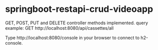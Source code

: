 # springboot-restapi-crud-videoapp

GET, POST, PUT and DELETE controller methods implemented.
query example: GET http://localhost:8080/api/cassettes/all

Type http://localhost:8080/console in your browser to connect to h2-console.
